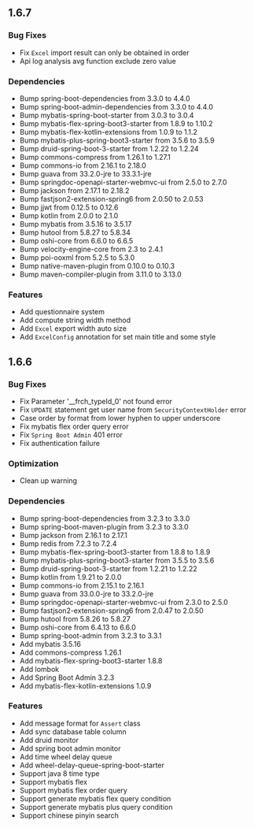 ## 1.6.7

### Bug Fixes

 * Fix `Excel` import result can only be obtained in order
 * Api log analysis avg function exclude zero value

### Dependencies

 * Bump spring-boot-dependencies from 3.3.0 to 4.4.0
 * Bump spring-boot-admin-dependencies from 3.3.0 to 4.4.0
 * Bump mybatis-spring-boot-starter from 3.0.3 to 3.0.4
 * Bump mybatis-flex-spring-boot3-starter from 1.8.9 to 1.10.2
 * Bump mybatis-flex-kotlin-extensions from 1.0.9 to 1.1.2
 * Bump mybatis-plus-spring-boot3-starter from 3.5.6 to 3.5.9
 * Bump druid-spring-boot-3-starter from 1.2.22 to 1.2.24
 * Bump commons-compress from 1.26.1 to 1.27.1
 * Bump commons-io from 2.16.1 to 2.18.0
 * Bump guava from 33.2.0-jre to 33.3.1-jre
 * Bump springdoc-openapi-starter-webmvc-ui from 2.5.0 to 2.7.0
 * Bump jackson from 2.17.1 to 2.18.2
 * Bump fastjson2-extension-spring6 from 2.0.50 to 2.0.53
 * Bump jjwt from 0.12.5 to 0.12.6
 * Bump kotlin from 2.0.0 to 2.1.0
 * Bump mybatis from 3.5.16 to 3.5.17
 * Bump hutool from 5.8.27 to 5.8.34
 * Bump oshi-core from 6.6.0 to 6.6.5
 * Bump velocity-engine-core from 2.3 to 2.4.1
 * Bump poi-ooxml from 5.2.5 to 5.3.0
 * Bump native-maven-plugin from 0.10.0 to 0.10.3
 * Bump maven-compiler-plugin from 3.11.0 to 3.13.0

### Features

 * Add questionnaire system
 * Add compute string width method
 * Add `Excel` export width auto size
 * Add `ExcelConfig` annotation for set main title and some style

## 1.6.6

### Bug Fixes

 * Fix Parameter '__frch_typeId_0' not found error
 * Fix `UPDATE` statement get user name from `SecurityContextHolder` error
 * Case order by format from lower hyphen to upper underscore
 * Fix mybatis flex order query error
 * Fix `Spring Boot Admin` 401 error
 * Fix authentication failure

### Optimization

 * Clean up warning

### Dependencies

 * Bump spring-boot-dependencies from 3.2.3 to 3.3.0
 * Bump spring-boot-maven-plugin from 3.2.3 to 3.3.0
 * Bump jackson from 2.16.1 to 2.17.1
 * Bump redis from 7.2.3 to 7.2.4
 * Bump mybatis-flex-spring-boot3-starter from 1.8.8 to 1.8.9
 * Bump mybatis-plus-spring-boot3-starter from 3.5.5 to 3.5.6
 * Bump druid-spring-boot-3-starter from 1.2.21 to 1.2.22
 * Bump kotlin from 1.9.21 to 2.0.0
 * Bump commons-io from 2.15.1 to 2.16.1
 * Bump guava from 33.0.0-jre to 33.2.0-jre
 * Bump springdoc-openapi-starter-webmvc-ui from 2.3.0 to 2.5.0
 * Bump fastjson2-extension-spring6 from 2.0.47 to 2.0.50
 * Bump hutool from 5.8.26 to 5.8.27
 * Bump oshi-core from 6.4.13 to 6.6.0
 * Bump spring-boot-admin from 3.2.3 to 3.3.1
 * Add mybatis 3.5.16
 * Add commons-compress 1.26.1
 * Add mybatis-flex-spring-boot3-starter 1.8.8
 * Add lombok
 * Add Spring Boot Admin 3.2.3
 * Add mybatis-flex-kotlin-extensions 1.0.9

### Features

 * Add message format for `Assert` class
 * Add sync database table column
 * Add druid monitor
 * Add spring boot admin monitor
 * Add time wheel delay queue
 * Add wheel-delay-queue-spring-boot-starter
 * Support java 8 time type
 * Support mybatis flex
 * Support mybatis flex order query
 * Support generate mybatis flex query condition
 * Support generate mybatis plus query condition
 * Support chinese pinyin search
